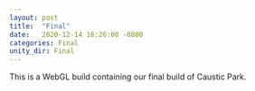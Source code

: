 ```yaml
---
layout: post
title:  "Final"
date:   2020-12-14 16:26:00 -0800
categories: Final
unity_dir: Final
---
```


This is a WebGL build containing our final build of Caustic Park.
